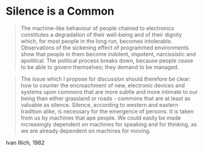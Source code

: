 # Silence is a Common 

> The machine-like behaviour of people chained to electronics constitutes a degradation of their well-being and of their dignity which, for most people in the long run, becomes intolerable. Observations of the sickening effect of programmed environments show that people in them become indolent, impotent, narcissistic and apolitical. The political process breaks down, because people cease to be able to govern themselves; they demand to be managed.

> The issue which I propose for discussion should therefore be clear: how to counter the encroachment of new, electronic devices and systems upon commons that are more subtle and more intimate to our being than either grassland or roads - commons that are at least as valuable as silence. Silence, according to western and eastern tradition alike, is necessary for the emergence of persons. It is taken from us by machines that ape people. We could easily be made increasingly dependent on machines for speaking and for thinking, as we are already dependent on machines for moving. 

Ivan Illich, 1982
